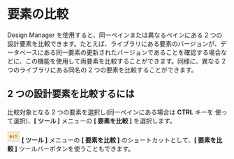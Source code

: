 # 要素の比較

Design Manager を使用すると、同一ペインまたは異なるペインにある 2 つの設計要素を比較できます。たとえば、ライブラリにある要素のバージョンが、データベースにある同一要素の更新されたバージョンであることを確認する場合などに、この機能を使用して両要素を比較することができます。同様に、異なる 2 つのライブラリにある同名の 2 つの要素を比較することができます。

## 2 つの設計要素を比較するには
比較対象となる 2 つの要素を選択し(同一ペインにある場合は **CTRL** キーを 使って選択)、**[ ツール ]** メニューの **[ 要素を比較 ]** を選択します。

![Toolbar Icon](img/comparing.png) **[ ツール ]** メニューの **[ 要素を比較 ]** のショートカットとして、**[ 要素を比較 ]** ツールバーボタンを使うこともできます。
 